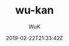 ---
title: "wu-kan"
github: https://github.com/wu-kan/wu-kan.github.io
demo: https://wu-kan.github.io
author: WuK

ssg:
  - Jekyll
cms:
  - No Cms
date: 2019-02-22T21:33:42Z
github_branch: master
description: "A content-first, sliding sidebar theme for Jekyll."
---